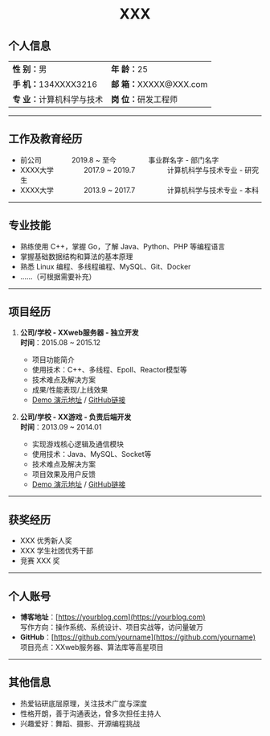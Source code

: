 <center>
  <h1>XXX</h1>
</center>

## 个人信息

<table style="width:100%; font-size:16px;">
  <tr>
    <td><strong>性 别：</strong>男</td>
    <td><strong>年 龄：</strong>25</td>
  </tr>
  <tr>
    <td><strong>手 机：</strong>134XXXX3216</td>
    <td><strong>邮 箱：</strong>XXXXX@XXX.com</td>
  </tr>
  <tr>
    <td><strong>专 业：</strong>计算机科学与技术</td>
    <td><strong>岗 位：</strong>研发工程师</td>
  </tr>
</table>

---

## 工作及教育经历

- 前公司 &emsp;&emsp;&emsp;&emsp;2019.8 ~ 至今 &emsp;&emsp;&emsp;&emsp; 事业群名字 - 部门名字  
- XXXX大学 &emsp;&emsp;&emsp;&emsp;2017.9 ~ 2019.7 &emsp;&emsp;&emsp;&emsp; 计算机科学与技术专业 - 研究生  
- XXXX大学 &emsp;&emsp;&emsp;&emsp;2013.9 ~ 2017.7 &emsp;&emsp;&emsp;&emsp; 计算机科学与技术专业 - 本科  

---

## 专业技能

- 熟练使用 C++，掌握 Go，了解 Java、Python、PHP 等编程语言  
- 掌握基础数据结构和算法的基本原理  
- 熟悉 Linux 编程、多线程编程、MySQL、Git、Docker  
- ……（可根据需要补充）  

---

## 项目经历

1. **公司/学校 - XXweb服务器 - 独立开发**  
   **时间**：2015.08 ~ 2015.12  
   - 项目功能简介  
   - 使用技术：C++、多线程、Epoll、Reactor模型等  
   - 技术难点及解决方案  
   - 成果/性能表现/上线效果  
   - [Demo 演示地址](#) / [GitHub链接](#)

2. **公司/学校 - XX游戏 - 负责后端开发**  
   **时间**：2013.09 ~ 2014.01  
   - 实现游戏核心逻辑及通信模块  
   - 使用技术：Java、MySQL、Socket等  
   - 技术难点及解决方案  
   - 项目效果及用户反馈  
   - [Demo 演示地址](#) / [GitHub链接](#)

---

## 获奖经历

- XXX 优秀新人奖  
- XXX 学生社团优秀干部  
- 竞赛 XXX 奖  

---

## 个人账号

- **博客地址**：[https://yourblog.com](https://yourblog.com)  
  写作方向：操作系统、系统设计、项目实战等，访问量破万  
- **GitHub**：[https://github.com/yourname](https://github.com/yourname)  
  项目亮点：XXweb服务器、算法库等高星项目

---

## 其他信息

- 热爱钻研底层原理，关注技术广度与深度  
- 性格开朗，善于沟通表达，曾多次担任主持人  
- 兴趣爱好：舞蹈、摄影、开源编程挑战  
